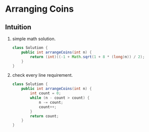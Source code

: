 # Arranging Coins

## Intuition

1. simple math solution.

    ```java
    class Solution {
        public int arrangeCoins(int n) {
            return (int)((-1 + Math.sqrt(1 + 8 * (long)n)) / 2);
        }
    }
    ```

2. check every line requirement.

    ```java
    class Solution {
        public int arrangeCoins(int n) {
            int count = 0;
            while (n - count > count) {
                n -= count;
                count++;
            }
            return count;
        }
    }
    ```
